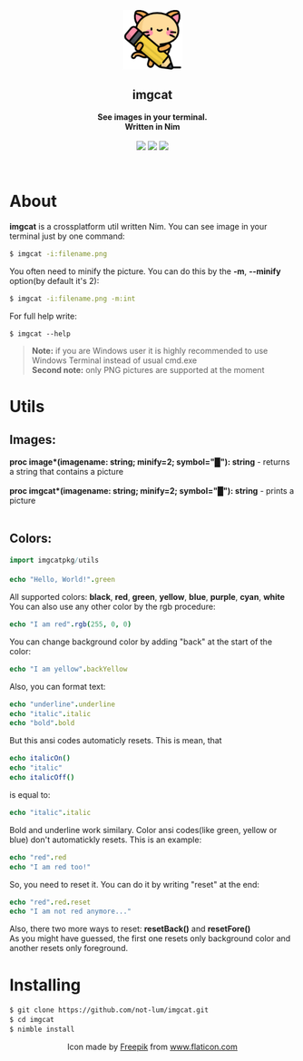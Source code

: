 <p align="center">
  <img width=105 height=105 src="logo/kitty.png">
</p>

<h2 align="center"><b>imgcat</b></h2>

<p align="center">
  <b>See images in your terminal.
  <br>
  Written in Nim
  <br/>
  <br/>
  </b>
  <img src="https://img.shields.io/badge/license-MIT-green?style=flat-square">

   <img src="https://img.shields.io/badge/version-0.1.0-green?style=flat-square">

   <img src="https://img.shields.io/badge/made_with-nim-green?style=flat-square">
</p>
<br>

# About
**imgcat** is a crossplatform util written Nim. You can see image in your terminal just by one command:
```bash
$ imgcat -i:filename.png
```
You often need to minify the picture. You can do this by the **-m**, **--minify** option(by default it's 2):<br>
```bash
$ imgcat -i:filename.png -m:int
```
For full help write:
```
$ imgcat --help
```
> **Note:** if you are Windows user it is highly recommended to use Windows Terminal instead of usual cmd.exe<br>
> **Second note:** only PNG pictures are supported at the moment 

# Utils

## Images:
**proc image\*(imagename: string; minify=2; symbol="█"): string** - returns a string that contains a picture<br><br>
**proc imgcat\*(imagename: string; minify=2; symbol="█"): string** - prints a picture<br><br>


## Colors:
```nim
import imgcatpkg/utils

echo "Hello, World!".green
```
All supported colors:
**black**,
**red**,
**green**,
**yellow**,
**blue**,
**purple**,
**cyan**,
**white**<br>
You can also use any other color by the rgb procedure:
```nim
echo "I am red".rgb(255, 0, 0)
```
You can change background color by adding "back" at the start of the color:
```nim
echo "I am yellow".backYellow
```
Also, you can format text:
```nim
echo "underline".underline
echo "italic".italic
echo "bold".bold
```
But this ansi codes automaticly resets. This is mean, that
```nim
echo italicOn()
echo "italic"
echo italicOff()
```
is equal to:
```nim
echo "italic".italic
```
Bold and underline work similary.
Color ansi codes(like green, yellow or blue) don't automatickly resets. This is an example:
```nim
echo "red".red
echo "I am red too!"
```
So, you need to reset it. You can do it by writing "reset" at the end:
```nim
echo "red".red.reset
echo "I am not red anymore..."
```
Also, there two more ways to reset: **resetBack()** and **resetFore()**<br>
As you might have guessed, the first one resets only background color and another resets only foreground.


# Installing
```bash
$ git clone https://github.com/not-lum/imgcat.git
$ cd imgcat
$ nimble install
```

<p align="center">Icon made by <a href="http://www.freepik.com/" title="Freepik">Freepik</a> from <a href="https://www.flaticon.com/" title="Flaticon">www.flaticon.com</a></p>
